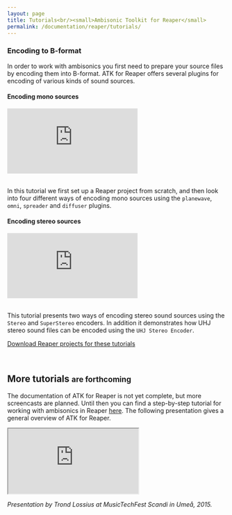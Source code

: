 ```yaml
---
layout: page
title: Tutorials<br/><small>Ambisonic Toolkit for Reaper</small>
permalink: /documentation/reaper/tutorials/
---
```


      
### Encoding to B-format

<p class="lead">In order to work with ambisonics you first need to prepare your source files by encoding them into B-format. ATK for Reaper offers several plugins for encoding of various kinds of sound sources.</p>

<div class="row">
  <div class="col-md-6">
    <h4>Encoding mono sources</h4>
    <div class="embed-responsive embed-responsive-16by9">
      <iframe class="embed-responsive-item" src="https://player.vimeo.com/video/182434517?portrait=0" frameborder="0" webkitallowfullscreen mozallowfullscreen allowfullscreen></iframe>
    </div>
    <p><br/>In this tutorial we first set up a Reaper project from scratch, and then look into four different ways of encoding mono sources using the <code>planewave</code>, <code>omni</code>, <code>spreader</code> and <code>diffuser</code> plugins.</p>
  </div> <!-- column -->
  <div class="col-md-6">
    <h4>Encoding stereo sources</h4>
    <div class="embed-responsive embed-responsive-16by9">
      <iframe class="embed-responsive-item" src="https://player.vimeo.com/video/182525307?portrait=0" frameborder="0" webkitallowfullscreen mozallowfullscreen allowfullscreen></iframe>
    </div>
    <p><br/>This tutorial presents two ways of encoding stereo sound sources using the <code>Stereo</code> and <code>SuperStereo</code> encoders. In addition it demonstrates how UHJ stereo sound files can be encoded using the <code>UHJ Stereo Encoder</code>.</p>
  </div> <!-- column -->
</div> <!-- row -->

<p class="text-center">
  <a href="https://github.com/ambisonictoolkit/atk-reaper-examples/releases/latest" class="btn btn-success btn-lg">Download Reaper projects for these tutorials</a>
</p>

&nbsp;

<h2>More tutorials <small>are forthcoming</small></h2>

<p class="lead">The documentation of ATK for Reaper is not yet complete, but more screencasts are planned. Until then you can find a step-by-step tutorial for working with ambisonics in Reaper <a href="https://dxarts.washington.edu/wiki/ambisonic-mixing-reaper" >here</a>. The following presentation gives a general overview of ATK for Reaper.</p>

<div class="row">
  <div class="col-md-8 col-md-offset-2">
    <div class="embed-responsive embed-responsive-16by9">
      <iframe class="embed-responsive-item" src="https://www.youtube.com/embed/_da97ALqAY4"></iframe>
    </div>
    <p><em>Presentation by Trond Lossius at MusicTechFest Scandi in Umeå, 2015.</em></p>
  </dov>  <!-- column -->
  <div class="col-md-12">
</div> <!-- row -->

&nbsp;

